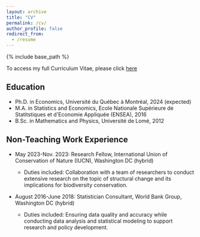 ```yaml
---
layout: archive
title: "CV"
permalink: /cv/
author_profile: false
redirect_from:
  - /resume
---
```


{% include base_path %}
 
To access my full Curriculum Vitae, please click [here](http://avoumatsodo.github.io/files/cv_en_3.pdf)

## Education
* Ph.D. in Economics, Université du Québec à Montréal, 2024 (expected)
* M.A.  in Statistics and Economics, Ecole Nationale Supérieure de Statitstiques et d'Economie Appliquée (ENSEA), 2016
* B.Sc. in Mathematics and Physics, Université de Lomé, 2012


## Non-Teaching Work Experience
* May 2023-Nov. 2023: Research Fellow, International Union of Conservation of Nature (IUCN), Washington DC (hybrid)
  * Duties included: Collaboration with a team of researchers to conduct extensive research on the topic of structural change and its implications for biodiversity conservation.
  <!-- * Supervisor: Juha Siikamäki -->

* August 2016-June 2018: Statistician Consultant, World Bank Group, Washington DC (hybrid)
  * Duties included: Ensuring data quality and accuracy while conducting data analysis and statistical modeling to support research and policy development.
  <!-- * Supervisor: Aly Sanoh -->

<!-- * August 2015-August 2016: Statistician Economist, Ivorian Center for Social and Economic Research (CIRES), Abidjan 
  * Duties included: Analyzing data, reviewing scientific literature, and synthesizing findings to contribute to the understanding of the structural transformation differences between Korea and Côte d'Ivoire.
  * Supervisor: José Coffie N'guessan -->
  
<!-- Publications -->
<!-- ====== -->

    

<!-- Teaching -->
<!-- ====== -->

  
    
  

